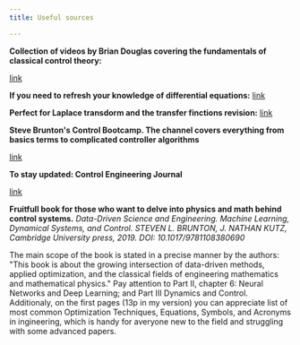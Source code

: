```yaml
---
title: Useful sources

---
```



__Collection of videos by Brian Douglas covering the fundamentals of classical control theory:__


[link](https://www.youtube.com/playlist?list=PLUMWjy5jgHK3j74Z5Tq6Tso1fSfVWZC8L)


__If you need to refresh your knowledge of differential equations:__
[link](https://www.khanacademy.org/math/differential-equations#second-order-differential-equations)


__Perfect for Laplace transdorm and the transfer finctions revision:__
[link](https://www.youtube.com/watch?v=0mnTByVKqLM)


__Steve Brunton's Control Bootcamp. The channel covers everything from basics terms to complicated controller algorithms__

[link](https://www.youtube.com/watch?v=Pi7l8mMjYVE&list=PLMrJAkhIeNNR20Mz-VpzgfQs5zrYi085m)


__To stay updated:  Control Engineering Journal__

[link](https://www.controleng.com/)



__Fruitfull book for those who want to delve into physics and math behind control systems.__ 
_Data-Driven Science and Engineering. Machine Learning, Dynamical Systems, and Control. STEVEN L. BRUNTON, J. NATHAN KUTZ,
Cambridge University press, 2019. DOI: 10.1017/9781108380690_

The main scope of the book is stated in a precise manner by the authors: "This book is about the growing intersection of data-driven methods, applied optimization, and the classical fields of engineering mathematics and mathematical physics."
Pay attention to Part II, chapter 6: Neural Networks and Deep Learning; and Part III Dynamics and Control. Additionaly, on the first pages (13p in my version) you can appreciate list of most common Optimization Techniques, Equations, Symbols, and Acronyms in ingineering, which is handy for averyone new to the field and struggling with some advanced papers.


